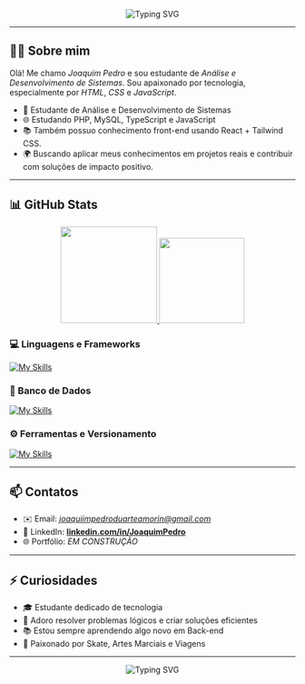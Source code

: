 <p align="center">
 <img src="https://readme-typing-svg.demolab.com?font=Fira+Code&size=22&pause=1000&color=00F7FF&center=true&vCenter=true&width=550&lines=Desenvolvedor+FullStack;Estudante+de+ADS+%F0%9F%93%9A;Apaixonado+por+tecnologia" alt="Typing SVG" />
</p>

---



## 👨‍💻 Sobre mim

Olá! Me chamo *Joaquim Pedro* e sou estudante de *Análise e Desenvolvimento de Sistemas*. 
Sou apaixonado por tecnologia, especialmente por *HTML*, *CSS* e *JavaScript*.

<ul dir="auto">
<li>🧠 Estudante de Análise e Desenvolvimento de Sistemas</li>
<li>🌐 Estudando PHP, MySQL, TypeScript e JavaScript</li>
<li>📚 Também possuo conhecimento front-end usando React + Tailwind CSS.</li>
<li>🌍 Buscando aplicar meus conhecimentos em projetos reais e contribuir com soluções de impacto positivo.</li>
</ul>

---
## 📊 GitHub Stats

<div align="center">
 <a href="(https://github.com/llduartx)">
 <img height="170em" src="https://github-readme-stats.vercel.app/api?username=joaquimpedro&show_icons=true&theme=radical&include_all_commits=true&count_private=true" />
 <img height="150em" src="https://github-readme-stats.vercel.app/api/top-langs/?username=llduartx&layout=compact&langs_count=6&theme=radical&count_weight=0.05&size_weight=0.05&hide=powershell,batchfile,shell" />
 </a>
</div>



### 💻 Linguagens e Frameworks

[![My Skills](https://skillicons.dev/icons?i=js,html,css,tailwind,ts,react,nodejs,php&perline=10)](https://skillicons.dev)

### 🧠 Banco de Dados

[![My Skills](https://skillicons.dev/icons?i=mysql)](https://skillicons.dev)

### ⚙️ Ferramentas e Versionamento

[![My Skills](https://skillicons.dev/icons?i=vscode,figma,git,github&perline=10)](https://skillicons.dev)

---

## 📫 Contatos

- ✉️ Email: *joaquiimpedroduarteamorin@gmail.com*
- 💼 LinkedIn: **[linkedin.com/in/JoaquimPedro]((https://www.linkedin.com/in/joaquim-pedro-amorim-925412372/))**
- 🌐 Portfólio: *EM CONSTRUÇÃO*

---

## ⚡ Curiosidades

- 🎓 Estudante dedicado de tecnologia
- 🧩 Adoro resolver problemas lógicos e criar soluções eficientes
- 📚 Estou sempre aprendendo algo novo em Back-end
- 🥋 Paixonado por Skate, Artes Marciais e Viagens

---

<p align="center">
 <img src="https://readme-typing-svg.demolab.com?font=Fira+Code&size=22&pause=1000&color=00F7FF&center=true&vCenter=true&width=460&lines=Obrigado+por+Acessar+Meu+Perfil+%F0%9F%93%9A" alt="Typing SVG" />
</p>
